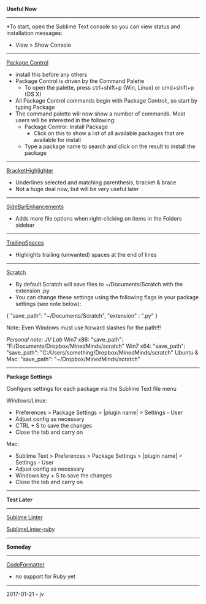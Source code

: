 **Useful Now**
__________________________________________

*To start, open the Sublime Text console so you can view status and installation messages:
- View > Show Console
____________________

[Package Control](https://packagecontrol.io/packages/Package%20Control)
- install this before any others
- Package Control is driven by the Command Palette
	- To open the palette, press ctrl+shift+p (Win, Linux) or cmd+shift+p (OS X)
- All Package Control commands begin with Package Control:, so start by typing Package
- The command palette will now show a number of commands. Most users will be interested in the following:
	- Package Control: Install Package
		- Click on this to show a list of all available packages that are available for install
	- Type a package name to search and click on the result to install the package
____________________
	
[BracketHighlighter](https://packagecontrol.io/packages/BracketHighlighter)
- Underlines selected and matching parenthesis, bracket & brace
- Not a huge deal now, but will be very useful later
____________________

[SideBarEnhancements](https://packagecontrol.io/packages/SideBarEnhancements)
- Adds more file options when right-clicking on items in the Folders sidebar
____________________

[TrailingSpaces](https://github.com/SublimeText/TrailingSpaces)
- Highlights trailing (unwanted) spaces at the end of lines
____________________

[Scratch](https://packagecontrol.io/packages/Scratch)
- By default Scratch will save files to ~/Documents/Scratch with the extension .py
- You can change these settings using the following flags in your package settings (see note below):

{
    "save_path": "~/Documents/Scratch",
    "extension" : ".py"
}

Note: Even Windows must use forward slashes for the path!!!

*Personal note: JV Lab*
Win7 x86: 
	"save_path": "F:/Documents/Dropbox/MinedMinds/scratch"
Win7 x64: "save_path":
	"save_path": "C:/Users/something/Dropbox/MinedMinds/scratch"
Ubuntu & Mac:
	"save_path": "~/Dropbox/MinedMinds/scratch"
__________________________________________

**Package Settings**

Configure settings for each package via the Sublime Text file menu

Windows/Linux:
- Preferences > Package Settings > |plugin name| > Settings - User
- Adjust config as necessary
- CTRL + S to save the changes
- Close the tab and carry on

Mac:
- Sublime Text > Preferences > Package Settings > |plugin name| > Settings - User
- Adjust config as necessary
- Windows key + S to save the changes
- Close the tab and carry on
__________________________________________

**Test Later**
__________________________________________

[Sublime Linter](https://packagecontrol.io/packages/SublimeLinter)

[SublimeLinter-ruby](https://packagecontrol.io/packages/SublimeLinter-ruby)
__________________________________________

**Someday**
__________________________________________

[CodeFormatter](https://packagecontrol.io/packages/CodeFormatter)
- no support for Ruby yet
__________________________________________

2017-01-21 - jv
